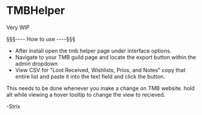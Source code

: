 # TMBHelper

Very WIP

§§§---- How to use ----§§§
- After install open the tmb helper page under interface options.
- Navigate to your TMB guild page and locate the export button within the admin dropdown
- View CSV for "Loot Received, Wishlists, Prios, and Notes" copy that entire list and paste it into the text field and click the button.

This needs to be done whenever you make a change on TMB website.
hold alt while viewing a hover tooltip to change the view to recieved. 

-Strix
